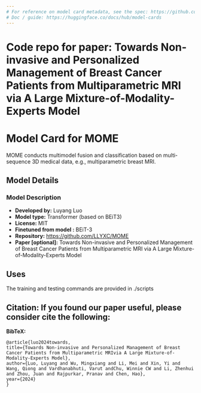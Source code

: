 ```yaml
---
# For reference on model card metadata, see the spec: https://github.com/huggingface/hub-docs/blob/main/modelcard.md?plain=1
# Doc / guide: https://huggingface.co/docs/hub/model-cards
---
```

# Code repo for paper: Towards Non-invasive and Personalized Management of Breast Cancer Patients from Multiparametric MRI via A Large Mixture-of-Modality-Experts Model

# Model Card for MOME

<!-- Provide a quick summary of what the model is/does. -->

MOME conducts multimodel fusion and classification based on multi-sequence 3D medical data, e.g., multiparametric breast MRI.

## Model Details

### Model Description

<!-- Provide a longer summary of what this model is. -->


- **Developed by:** Luyang Luo
- **Model type:** Transformer (based on BEiT3)
- **License:** MIT
- **Finetuned from model :** BEiT-3
- **Repository:** https://github.com/LLYXC/MOME
- **Paper [optional]:** Towards Non-invasive and Personalized Management of Breast Cancer Patients from Multiparametric MRI via A Large Mixture-of-Modality-Experts Model

## Uses

<!-- Address questions around how the model is intended to be used, including the foreseeable users of the model and those affected by the model. -->
The training and testing commands are provided in ./scripts

## Citation: If you found our paper useful, please consider cite the following:

**BibTeX:**

```
@article{luo2024towards,
title={Towards Non-invasive and Personalized Management of Breast Cancer Patients from Multiparametric MRIvia A Large Mixture-of-Modality-Experts Model},
author={Luo, Luyang and Wu, Mingxiang and Li, Mei and Xin, Yi and Wang, Qiong and Vardhanabhuti, Varut andChu, Winnie CW and Li, Zhenhui and Zhou, Juan and Rajpurkar, Pranav and Chen, Hao},
year={2024}
}
```
